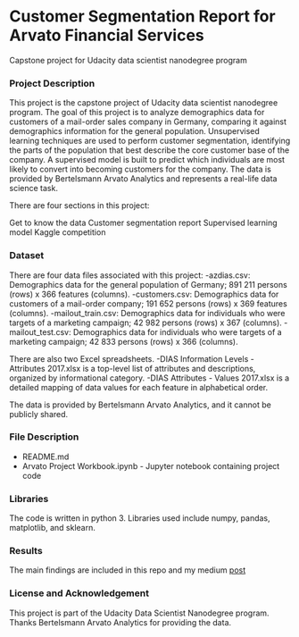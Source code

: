 # Customer Segmentation Report for Arvato Financial Services

Capstone project for Udacity data scientist nanodegree program

### Project Description

This project is the capstone project of Udacity data scientist nanodegree program. The goal of this project is to analyze demographics data for customers of a mail-order sales company in Germany, comparing it against demographics information for the general population. Unsupervised learning techniques are used to perform customer segmentation, identifying the parts of the population that best describe the core customer base of the company. A supervised model is built to predict which individuals are most likely to convert into becoming customers for the company. The data is provided by Bertelsmann Arvato Analytics and represents a real-life data science task.

There are four sections in this project:

Get to know the data
Customer segmentation report
Supervised learning model
Kaggle competition

### Dataset

There are four data files associated with this project: 
-azdias.csv: Demographics data for the general population of Germany; 891 211 persons (rows) x 366 features (columns). 
-customers.csv: Demographics data for customers of a mail-order company; 191 652 persons (rows) x 369 features (columns). 
-mailout_train.csv: Demographics data for individuals who were targets of a marketing campaign; 42 982 persons (rows) x 367 (columns). 
-mailout_test.csv: Demographics data for individuals who were targets of a marketing campaign; 42 833 persons (rows) x 366 (columns).

There are also two Excel spreadsheets. 
-DIAS Information Levels - Attributes 2017.xlsx is a top-level list of attributes and descriptions, organized by informational category. 
-DIAS Attributes - Values 2017.xlsx is a detailed mapping of data values for each feature in alphabetical order.

The data is provided by Bertelsmann Arvato Analytics, and it cannot be publicly shared.

### File Description

- README.md 
- Arvato Project Workbook.ipynb - Jupyter notebook containing project code

### Libraries

The code is written in python 3. Libraries used include numpy, pandas, matplotlib, and sklearn.

### Results

The main findings are included in this repo  and my medium [post](https://uforodavid.medium.com/customer-segmentation-udacity-dsnd-capstone-pro-b0cd66c01ab9)

### License and Acknowledgement

This project is part of the Udacity Data Scientist Nanodegree program. Thanks Bertelsmann Arvato Analytics for providing the data.